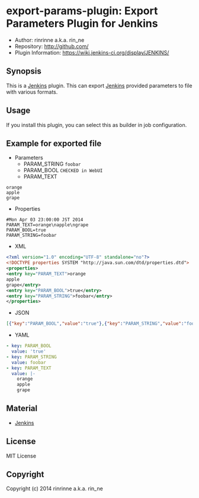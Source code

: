 export-params-plugin: Export Parameters Plugin for Jenkins
==============================

* Author: rinrinne a.k.a. rin_ne
* Repository: http://github.com/
* Plugin Information: https://wiki.jenkins-ci.org/display/JENKINS/

Synopsis
----------------

This is a [Jenkins][jenkins] plugin.
This can export [Jenkins][jenkins] provided parameters to file with various formats.

Usage
----------------

If you install this plugin, you can select this as builder in job configuration.


Example for exported file
--------------------------

* Parameters
  * PARAM_STRING `foobar`
  * PARAM_BOOL `CHECKED in WebUI`
  * PARAM_TEXT
```
orange
apple
grape
```

* Properties

```properties
#Mon Apr 03 23:00:00 JST 2014
PARAM_TEXT=orange\napple\ngrape
PARAM_BOOL=true
PARAM_STRING=foobar
```

* XML

```xml
<?xml version="1.0" encoding="UTF-8" standalone="no"?>
<!DOCTYPE properties SYSTEM "http://java.sun.com/dtd/properties.dtd">
<properties>
<entry key="PARAM_TEXT">orange
apple
grape</entry>
<entry key="PARAM_BOOL">true</entry>
<entry key="PARAM_STRING">foobar</entry>
</properties>
```

* JSON

```json
[{"key":"PARAM_BOOL","value":"true"},{"key":"PARAM_STRING","value":"foobar"},{"key":"PARAM_TEXT","value":"orange\napple\ngrape"}]
```

* YAML

```yaml
- key: PARAM_BOOL
  value: 'true'
- key: PARAM_STRING
  value: foobar
- key: PARAM_TEXT
  value: |-
    orange
    apple
    grape
```

Material
----------------

* [Jenkins][jenkins]

[jenkins]: http://jenkins-ci.org/

License
----------------

MIT License

Copyright
----------------

Copyright (c) 2014 rinrinne a.k.a. rin_ne
